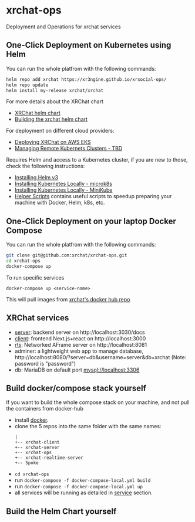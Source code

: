 # xrchat-ops
Deployment and Operations for xrchat services

## One-Click Deployment on Kubernetes using Helm

You can run the whole platfrom with the following commands:
``` bash
helm repo add xrchat https://xr3ngine.github.io/xrsocial-ops/
helm repo update
helm install my-release xrchat/xrchat
```
For more details about the XRChat chart

- [XRChat helm chart](xrchat/)
- [Building the xrchat helm chart](docs/release-helm-chart.md)

For deployment on different cloud providers:

- [Deploying XRChat on AWS EKS](docs/deploy_on_eks.md)
- [Managing Remote Kubernets Clusters - TBD](docs/managing_remote_kubernets.md)

Requires Helm and access to a Kubernetes cluster, if you are new to those, check the following instructions:

- [Installing Helm v3](https://www.digitalocean.com/community/tutorials/how-to-install-software-on-kubernetes-clusters-with-the-helm-3-package-manager)
- [Installing Kubernetes Locally - microk8s](https://ubuntu.com/tutorials/install-a-local-kubernetes-with-microk8s#2-deploying-microk8s)
- [Installing Kubernetes Locally - MiniKube](https://minikube.sigs.k8s.io/docs/start/)
- [Helper Scripts](scripts/) contains useful scripts to speedup preparing your machine with Docker, Helm, k8s, etc.

## One-Click Deployment on your laptop Docker Compose

You can run the whole platfrom with the following commands:
``` bash
git clone git@github.com:xrchat/xrchat-ops.git
cd xrchat-ops
docker-compose up
```
To run specific services
```
docker-compose up <service-name>
```

This will pull images from [xrchat's docker hub repo](https://hub.docker.com/u/xrchat)

## XRChat services

- [server](https://github.com/xrchat/xrchat-server): backend server on http://localhost:3030/docs
- [client](https://github.com/xrchat/xrchat-client): frontend Next.js+react on http://localhost:3000
- [rts](https://github.com/xrchat/xrchat-realtime-server): Networked AFrame server on http://localhost:8081
- adminer: a lightweight web app to manage database, http://localhost:8080/?server=db&username=server&db=xrchat  (Note: password is "password")
- db: MariaDB on default port [mysql://localhost:3306]() 

## Build docker/compose stack yourself

If you want to build the whole compose stack on your machine, and not pull the containers from docker-hub

- install [docker](https://docs.docker.com/get-docker/).
- clone the 5 repos into the same folder with the same names:
    ```
    |
    +-- xrchat-client
    +-- xrchat-server
    +-- xrchat-ops
    +-- xrchat-realtime-server
    +-- Spoke
    ```
- `cd xrchat-ops`
- run `docker-compose -f docker-compose-local.yml build`
- run `docker-compose -f docker-compose-local.yml up`
- all services will be running as detailed in [service](Services) section.

## Build the Helm Chart yourself

